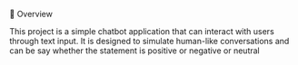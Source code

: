 📌 Overview

This project is a simple chatbot application that can interact with users through text input. It is designed to simulate human-like conversations and can be say whether the statement is positive or negative or neutral
